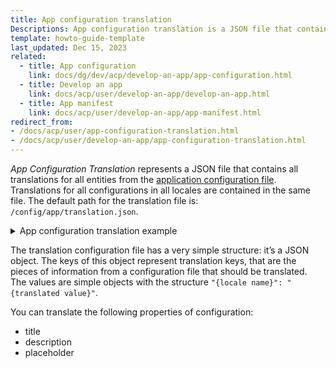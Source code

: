 ```yaml
---
title: App configuration translation
Descriptions: App configuration translation is a JSON file that contains all translations for all entities from the application configuration file.
template: howto-guide-template
last_updated: Dec 15, 2023
related:
  - title: App configuration
    link: docs/dg/dev/acp/develop-an-app/app-configuration.html
  - title: Develop an app
    link: docs/acp/user/develop-an-app/develop-an-app.html
  - title: App manifest
    link: docs/acp/user/develop-an-app/app-manifest.html
redirect_from:
- /docs/acp/user/app-configuration-translation.html
- /docs/acp/user/develop-an-app/app-configuration-translation.html
---
```


*App Configuration Translation* represents a JSON file that contains all translations for all entities from the [application configuration file](/docs/dg/dev/acp/develop-an-app/app-configuration.html).
Translations for all configurations in all locales are contained in the same file. The default path for the translation file is: `/config/app/translation.json`.

<details>
<summary>App configuration translation example</summary>

```json
{
    "credentials": {
        "de_DE": "Referenzen",
        "en_US": "Credentials"
    },
    "credentials_clientName": {
        "de_DE": "Kundenname",
        "en_US": "Client Name"
    },
    "credentials_clientName_title": {
        "de_DE": "Kundenname",
        "en_US": "Client Name"
    },
    "credentials_siteId": {
        "de_DE": "Site ID",
        "en_US": "Site ID"
    },
    "credentials_siteId_title": {
        "de_DE": "Site ID",
        "en_US": "Site ID"
    },
    "settings": {
        "de_DE": "Einstellungen",
        "en_US": "Settings"
    },
    "settings_environment_title": {
        "de_DE": "Wählen Sie Eine Umgebung für folgende Funktionen",
        "en_US": "Select environment for the services below"
    },
    "settings_environment_staging": {
        "de_DE": "Staging",
        "en_US": "Staging"
    },
    "settings_environment_production": {
        "de_DE": "Production",
        "en_US": "Production"
    },
    "settings_settings_title": {
        "de_DE": "Funktionen auswählen",
        "en_US": "Select services"
    },
    "settings_settings_ratingsReviews": {
        "de_DE": "Bewertungen und Rezensionen",
        "en_US": "Ratings & Reviews"
    },
    "settings_settings_inlineRatings": {
        "de_DE": "Inline-Bewertungen",
        "en_US": "Inline Ratings"
    }
}

```
</details>

The translation configuration file has a very simple structure: it’s a JSON object. The keys of this object represent translation keys, that are the pieces of information from a configuration file that should be translated. The values are simple objects with the structure `"{locale name}": "{translated value}"`.

You can translate the following properties of configuration:

- title
- description
- placeholder